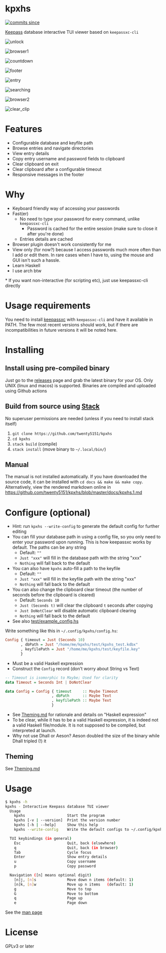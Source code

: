 # kpxhs

[![commits since](https://img.shields.io/github/commits-since/twenty5151/kpxhs/latest)](https://GitHub.com/twenty5151/kpxhs/commit/)

[Keepass](https://keepass.info/) database interactive TUI viewer based on `keepassxc-cli`

![unlock](pics/unlock.png)

![browser1](pics/browser1.png)

![countdown](pics/countdown.png)

![footer](pics/responsive_footer.png)

![entry](pics/entry.png)

![searching](pics/searching.png)

![browser2](pics/browser2.png)

![clear_clip](pics/clear_clip.png)

# Features
- Configurable database and keyfile path
- Browse entries and navigate directories
- View entry details
- Copy entry username and password fields to clipboard
- Clear clipboard on exit
- Clear clipboard after a configurable timeout
- Responsive messages in the footer

# Why
- Keyboard friendly way of accessing your passwords
- Fast(er)
    - No need to type your password for every command, unlike `keepassxc-cli`
        - Password is cached for the entire session (make sure to close it after you're done)
    - Entries details are cached
- Browser plugin doesn't work consistently for me
- View only (for now?) because I access passwords much more often than I add or edit them. In rare cases when I have to, using the mouse and GUI isn't such a hassle.
- Learn Haskell
- I use arch btw

\* If you want non-interactive (for scripting etc), just use keepassxc-cli directly


# Usage requirements
You need to install [keepassxc](https://github.com/keepassxreboot/keepassxc/) with `keepassxc-cli` and have it available in PATH. The few most recent versions should work, but if there are incompatibilities in future versions it will be noted here.

# Installing

## Install using pre-compiled binary

Just go to the [releases](https://github.com/twenty5151/kpxhs/releases/) page and grab the latest binary for your OS. Only UNIX (linux and macos) is supported. Binaries are compiled and uploaded using Github actions

## Build from source using [Stack](https://docs.haskellstack.org/en/stable/README/)

No superuser permissions are needed (unless if you need to install stack itself)

1. `git clone https://github.com/twenty5151/kpxhs`
2. `cd kpxhs`
3. `stack build` (compile)
4. `stack install` (move binary to `~/.local/bin/`)

## Manual

The manual is not installed automatically. If you have downloaded the source code, it can be installed with `cd docs && make && make copy`. Alternatively, view the rendered markdown online in https://github.com/twenty5151/kpxhs/blob/master/docs/kpxhs.1.md

# Configure (optional)

- Hint: run `kpxhs --write-config` to generate the default config for further editing
- You can fill your database path in using a config file, so you only need to enter your password upon running. This is how keepassxc works by default. The paths can be any string
    - Default: `""`
    - `Just "xxx"` will fill in the database path with the string "xxx"
    - `Nothing` will fall back to the default
- You can also have `kpxhs` auto-fill a path to the keyfile
    - Default: `""`
    - `Just "xxx"` will fill in the keyfile path with the string "xxx"
    - `Nothing` will fall back to the default
- You can also change the clipboard clear timeout (the number of seconds before the clipboard is cleared)
    - Default: `Seconds 10`
    - `Just (Seconds t)` will clear the clipboard `t` seconds after copying
    - `Just DoNotClear` will disable automatic clipboard clearing
    - `Nothing` will fall back to the default
- See also [test/example_config.hs](test/example_config.hs)

Write something like this in `~/.config/kpxhs/config.hs`:

```hs
Config { timeout = Just (Seconds 10)
       , dbPath = Just "/home/me/kpxhs/test/kpxhs_test.kdbx"
       , keyfilePath = Just "/home/me/kpxhs/test/keyfile.key"
       }
```

- Must be a valid Haskell expression
- Construct the `Config` record (don't worry about String vs Text)

```hs
-- Timeout is isomorphic to Maybe; Used for clarity
data Timeout = Seconds Int | DoNotClear

data Config = Config { timeout     :: Maybe Timeout
                     , dbPath      :: Maybe Text
                     , keyfilePath :: Maybe Text
                     }
```

- See [Theming.md](Theming.md) for rationale and details on "Haskell expression"
- To be clear, while it has to be a valid Haskell expression, it is indeed not a valid Haskell file/module. It is not supposed to be compiled, but interpreted at launch.
- Why not use Dhall or Aeson? Aeson doubled the size of the binary while Dhall tripled (!) it

## Theming

See [Theming.md](Theming.md)

# Usage

```sh
$ kpxhs -h
kpxhs - Interactive Keepass database TUI viewer
  Usage
    kpxhs                   Start the program
    kpxhs [-v | --version]  Print the version number
    kpxhs [-h | --help]     Show this help
    kpxhs --write-config    Write the default configs to ~/.config/kpxhs/

  TUI keybindings (in general)
    Esc                     Quit, back (elsewhere)
    q                       Quit, back (in browser)
    Tab                     Cycle focus
    Enter                   Show entry details
    u                       Copy username
    p                       Copy password

  Navigation ([n] means optional digit)
    [n]j, [n]s              Move down n items (default: 1)
    [n]k, [n]w              Move up n items   (default: 1)
    g                       Move to top
    G                       Move to bottom
    q                       Page up
    e                       Page down
```

See the [man page](./docs/kpxhs.1.md)

# License

GPLv3 or later

